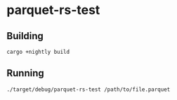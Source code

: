 # parquet-rs-test

## Building

    cargo +nightly build

## Running

    ./target/debug/parquet-rs-test /path/to/file.parquet
